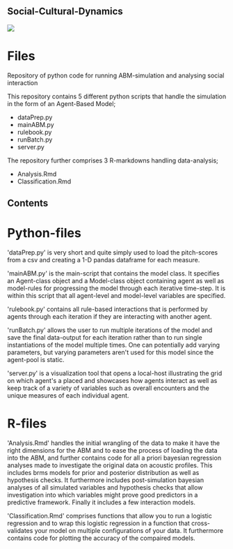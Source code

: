 ## Social-Cultural-Dynamics

![](visualisation.gif)

# Files
Repository of python code for running ABM-simulation and analysing social interaction

This repository contains 5 different python scripts that handle the simulation in the form of an Agent-Based Model;
* dataPrep.py
* mainABM.py
* rulebook.py
* runBatch.py
* server.py

The repository further comprises 3 R-markdowns handling data-analysis;
* Analysis.Rmd
* Classification.Rmd

## Contents
# Python-files

'dataPrep.py' is very short and quite simply used to load the pitch-scores from a csv and creating a 1-D pandas dataframe for each measure.

'mainABM.py' is the main-script that contains the model class. It specifies an Agent-class object and a Model-class object containing agent as well as model-rules for progressing the model through each iterative time-step. It is within this script that all agent-level and model-level variables are specified.

'rulebook.py' contains all rule-based interactions that is performed by agents through each iteration if they are interacting with another agent.

'runBatch.py' allows the user to run multiple iterations of the model and save the final data-output for each iteration rather than to run single instantiations of the model multiple times. One can potentially add varying parameters, but varying parameters aren't used for this model since the agent-pool is static.

'server.py' is a visualization tool that opens a local-host illustrating the grid on which agent's a placed and showcases how agents interact as well as keep track of a variety of variables such as overall encounters and the unique measures of each individual agent.

# R-files

'Analysis.Rmd' handles the initial wrangling of the data to make it have the right dimensions for the ABM and to ease the process of loading the data into the ABM, and further contains code for all a priori bayesian regression analyses made to investigate the original data on acoustic profiles. This includes brms models for prior and posterior distribution as well as hypothesis checks. It furthermore includes post-simulation bayesian analyses of all simulated variables and hypothesis checks that allow investigation into which variables might prove good predictors in a predictive framework. Finally it includes a few interaction models.

'Classification.Rmd' comprises functions that allow you to run a logistic regression and to wrap this logistic regression in a function that cross-validates your model on multiple configurations of your data. It furthermore contains code for plotting the accuracy of the compaired models.